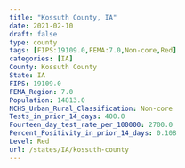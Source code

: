 ```yaml
---
title: "Kossuth County, IA"
date: 2021-02-10
draft: false
type: county
tags: [FIPS:19109.0,FEMA:7.0,Non-core,Red]
categories: [IA]
County: Kossuth County
State: IA
FIPS: 19109.0
FEMA_Region: 7.0
Population: 14813.0
NCHS_Urban_Rural_Classification: Non-core
Tests_in_prior_14_days: 400.0
Fourteen_day_test_rate_per_100000: 2700.0
Percent_Positivity_in_prior_14_days: 0.108
Level: Red
url: /states/IA/kossuth-county
---
```



